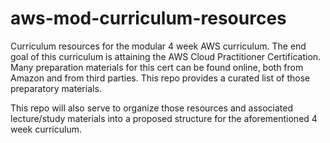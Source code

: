# aws-mod-curriculum-resources
Curriculum resources for the modular 4 week AWS curriculum.  The end goal of this curriculum is attaining the AWS Cloud Practitioner Certification.  Many preparation materials for this cert can be found online, both from Amazon and from third parties.  This repo provides a curated list of those preparatory materials.

This repo will also serve to organize those resources and associated lecture/study materials into a proposed structure for the aforementioned 4 week curriculum.
